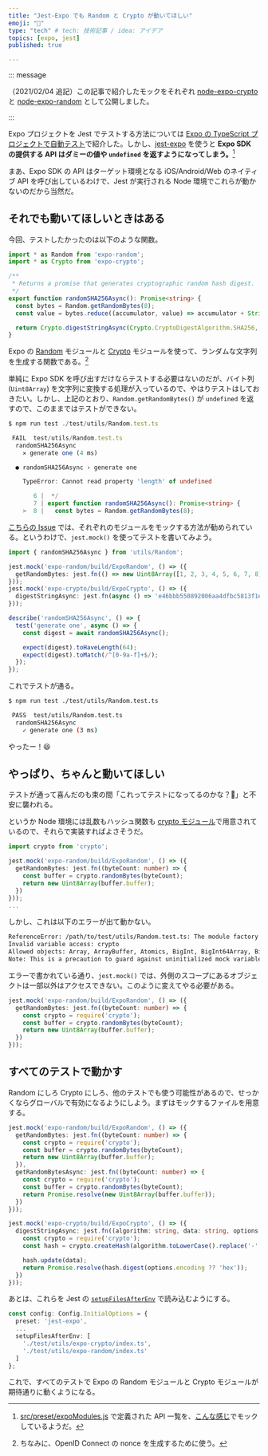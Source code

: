 ```yaml
---
title: "Jest-Expo でも Random と Crypto が動いてほしい"
emoji: "🙏"
type: "tech" # tech: 技術記事 / idea: アイデア
topics: [expo, jest]
published: true

---
```


::: message

（2021/02/04 追記）この記事で紹介したモックをそれぞれ [node-expo-crypto](https://www.npmjs.com/package/node-expo-crypto) と [node-expo-random](https://www.npmjs.com/package/node-expo-random) として公開しました。

:::

Expo プロジェクトを Jest でテストする方法については [Expo の TypeScript プロジェクトで自動テスト](https://zenn.dev/takanori_is/articles/setup-jest-for-expo-typescript-project)で紹介した。しかし、[jest-expo](https://www.npmjs.com/package/jest-expo) を使うと **Expo SDK の提供する API はダミーの値や `undefined` を返すようになってしまう。**[^1]

まあ、Expo SDK の API はターゲット環境となる iOS/Android/Web のネイティブ API を呼び出しているわけで、Jest が実行される Node 環境でこれらが動かないのだから当然だ。

## それでも動いてほしいときはある

今回、テストしたかったのは以下のような関数。

```typescript
import * as Random from 'expo-random';
import * as Crypto from 'expo-crypto';

/**
 * Returns a promise that generates cryptographic random hash digest.
 */
export function randomSHA256Async(): Promise<string> {
  const bytes = Random.getRandomBytes(8);
  const value = bytes.reduce((accumulator, value) => accumulator + String.fromCharCode(value), '');

  return Crypto.digestStringAsync(Crypto.CryptoDigestAlgorithm.SHA256, value);
}
```

Expo の [Random](https://docs.expo.io/versions/latest/sdk/random/) モジュールと [Crypto](https://docs.expo.io/versions/latest/sdk/crypto/) モジュールを使って、ランダムな文字列を生成する関数である。[^2]

単純に Expo SDK を呼び出すだけならテストする必要はないのだが、バイト列 (`Uint8Array`) を文字列に変換する処理が入っているので、やはりテストはしておきたい。しかし、上記のとおり、`Random.getRandomBytes()` が `undefined` を返すので、このままではテストができない。

```typescript
$ npm run test ./test/utils/Random.test.ts

 FAIL  test/utils/Random.test.ts
  randomSHA256Async
    ✕ generate one (4 ms)

  ● randomSHA256Async › generate one

    TypeError: Cannot read property 'length' of undefined

       6 |  */
       7 | export function randomSHA256Async(): Promise<string> {
    >  8 |   const bytes = Random.getRandomBytes(8);
```

[こちらの Issue](https://github.com/expo/expo/issues/6980#issuecomment-606863968) では、それぞれのモジュールをモックする方法が勧められている。というわけで、`jest.mock()` を使ってテストを書いてみよう。

```typescript
import { randomSHA256Async } from 'utils/Random';

jest.mock('expo-random/build/ExpoRandom', () => ({
  getRandomBytes: jest.fn(() => new Uint8Array([1, 2, 3, 4, 5, 6, 7, 8]))
}));
jest.mock('expo-crypto/build/ExpoCrypto', () => ({
  digestStringAsync: jest.fn(async () => 'e46bbb550892006aa4dfbc5813f1e0625b9ac4a76dab5c6632d154117a8707f7')
}));

describe('randomSHA256Async', () => {
  test('generate one', async () => {
    const digest = await randomSHA256Async();

    expect(digest).toHaveLength(64);
    expect(digest).toMatch(/^[0-9a-f]+$/);
  });
});
```

これでテストが通る。

```bash
$ npm run test ./test/utils/Random.test.ts

 PASS  test/utils/Random.test.ts
  randomSHA256Async
    ✓ generate one (3 ms)
```

やったー！😆

## やっぱり、ちゃんと動いてほしい

テストが通って喜んだのも束の間「これってテストになってるのかな？🤔」と不安に襲われる。

というか Node 環境には乱数もハッシュ関数も [crypto モジュール](https://nodejs.org/api/crypto.html)で用意されているので、それらで実装すればよさそうだ。

```typescript
import crypto from 'crypto';

jest.mock('expo-random/build/ExpoRandom', () => ({
  getRandomBytes: jest.fn((byteCount: number) => {
    const buffer = crypto.randomBytes(byteCount);
    return new Uint8Array(buffer.buffer);
  })
}));
...
```

しかし、これは以下のエラーが出て動かない。

```bash
ReferenceError: /path/to/test/utils/Random.test.ts: The module factory of `jest.mock()` is not allowed to reference any out-of-scope variables.
Invalid variable access: crypto
Allowed objects: Array, ArrayBuffer, Atomics, BigInt, BigInt64Array, BigUint64Array, Boolean, Buffer, DataView, Date, Error, EvalError, Float32Array, Float64Array, Function, GLOBAL, Generator, GeneratorFunction, ...
Note: This is a precaution to guard against uninitialized mock variables. If it is ensured that the mock is required lazily, variable names prefixed with `mock` (case insensitive) are permitted.
```

エラーで書かれている通り、`jest.mock()` では、外側のスコープにあるオブジェクトは一部以外はアクセスできない。このように変えてやる必要がある。

```typescript
jest.mock('expo-random/build/ExpoRandom', () => ({
  getRandomBytes: jest.fn((byteCount: number) => {
    const crypto = require('crypto');
    const buffer = crypto.randomBytes(byteCount);
    return new Uint8Array(buffer.buffer);
  })
}));
```

## すべてのテストで動かす

Random にしろ Crypto にしろ、他のテストでも使う可能性があるので、せっかくならグローバルで有効になるようにしよう。まずはモックするファイルを用意する。

```typescript:test/utils/expo-random/index.ts
jest.mock('expo-random/build/ExpoRandom', () => ({
  getRandomBytes: jest.fn((byteCount: number) => {
    const crypto = require('crypto');
    const buffer = crypto.randomBytes(byteCount);
    return new Uint8Array(buffer.buffer);
  }),
  getRandomBytesAsync: jest.fn((byteCount: number) => {
    const crypto = require('crypto');
    const buffer = crypto.randomBytes(byteCount);
    return Promise.resolve(new Uint8Array(buffer.buffer));
  })
}));
```

```typescript:test/utils/expo-crypto/index.ts
jest.mock('expo-crypto/build/ExpoCrypto', () => ({
  digestStringAsync: jest.fn((algorithm: string, data: string, options = { encoding: 'hex' }) => {
    const crypto = require('crypto');
    const hash = crypto.createHash(algorithm.toLowerCase().replace('-', ''));

    hash.update(data);
    return Promise.resolve(hash.digest(options.encoding ?? 'hex'));
  })
}));
```

あとは、これらを Jest の [`setupFilesAfterEnv`](https://jestjs.io/docs/en/configuration#setupfilesafterenv-array) で読み込むようにする。

```typescript:jest.config.ts
const config: Config.InitialOptions = {
  preset: 'jest-expo',
  ...
  setupFilesAfterEnv: [
    './test/utils/expo-crypto/index.ts',
    './test/utils/expo-random/index.ts'
  ]
};
```

これで、すべてのテストで Expo の Random モジュールと Crypto モジュールが期待通りに動くようになる。

[^1]: [src/preset/expoModules.js](https://github.com/expo/expo/blob/ios/2.16.1/packages/jest-expo/src/preset/expoModules.js) で定義された API 一覧を、[こんな感じ](https://github.com/expo/expo/blob/ios/2.16.1/packages/jest-expo/src/preset/setup.js#L41)でモックしているようだ。
[^2]: ちなみに、OpenID Connect の nonce を生成するために使う。